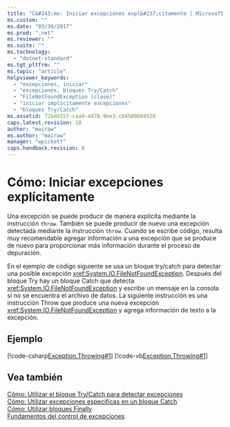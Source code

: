 ```yaml
---
title: "C&#243;mo: Iniciar excepciones expl&#237;citamente | Microsoft Docs"
ms.custom: ""
ms.date: "03/30/2017"
ms.prod: ".net"
ms.reviewer: ""
ms.suite: ""
ms.technology: 
  - "dotnet-standard"
ms.tgt_pltfrm: ""
ms.topic: "article"
helpviewer_keywords: 
  - "excepciones, iniciar"
  - "excepciones, bloques Try/Catch"
  - "FileNotFoundException (clase)"
  - "iniciar implícitamente excepciones"
  - "bloques Try/Catch"
ms.assetid: 72bdd157-caa9-4478-9ee3-cb4500b84528
caps.latest.revision: 10
author: "mairaw"
ms.author: "mairaw"
manager: "wpickett"
caps.handback.revision: 8
---
```

# C&#243;mo: Iniciar excepciones expl&#237;citamente
Una excepción se puede producir de manera explícita mediante la instrucción `throw`.  También se puede producir de nuevo una excepción detectada mediante la instrucción `throw`.  Cuando se escribe código, resulta muy recomendable agregar información a una excepción que se produce de nuevo para proporcionar más información durante el proceso de depuración.  
  
 En el ejemplo de código siguiente se usa un bloque try\/catch para detectar una posible excepción <xref:System.IO.FileNotFoundException>.  Después del bloque Try hay un bloque Catch que detecta <xref:System.IO.FileNotFoundException> y escribe un mensaje en la consola si no se encuentra el archivo de datos.  La siguiente instrucción es una instrucción Throw que produce una nueva excepción <xref:System.IO.FileNotFoundException> y agrega información de texto a la excepción.  
  
## Ejemplo  
 [!code-csharp[Exception.Throwing#1](../../../samples/snippets/csharp/VS_Snippets_CLR/Exception.Throwing/CS/throw.cs#1)]
 [!code-vb[Exception.Throwing#1](../../../samples/snippets/visualbasic/VS_Snippets_CLR/Exception.Throwing/VB/throw.vb#1)]  
  
## Vea también  
 [Cómo: Utilizar el bloque Try\/Catch para detectar excepciones](../../../docs/standard/exceptions/how-to-use-the-try-catch-block-to-catch-exceptions.md)   
 [Cómo: Utilizar excepciones específicas en un bloque Catch](../../../docs/standard/exceptions/how-to-use-specific-exceptions-in-a-catch-block.md)   
 [Cómo: Utilizar bloques Finally](../../../docs/standard/exceptions/how-to-use-finally-blocks.md)   
 [Fundamentos del control de excepciones](../../../docs/standard/exceptions/exception-handling-fundamentals.md)